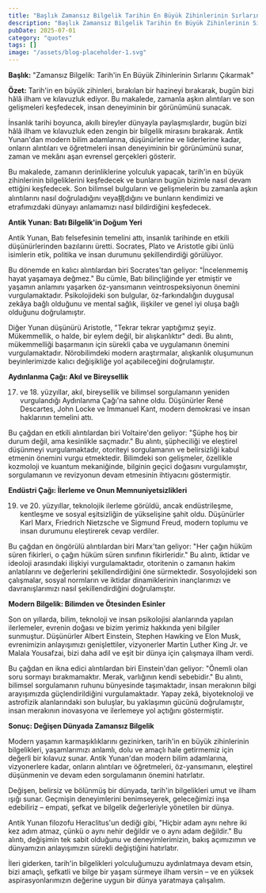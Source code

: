 ```yaml
---
title: "Başlık Zamansız Bilgelik Tarihin En Büyük Zihinlerinin Sırlarını Çıkarma"
description: "Başlık Zamansız Bilgelik Tarihin En Büyük Zihinlerinin Sırlarını Çıkarmak..."
pubDate: 2025-07-01
category: "quotes"
tags: []
image: "/assets/blog-placeholder-1.svg"
---
```


**Başlık:** "Zamansız Bilgelik: Tarih'in En Büyük Zihinlerinin Sırlarını Çıkarmak"

**Özet:** Tarih'in en büyük zihinleri, bırakılan bir hazineyi bırakarak, bugün bizi hâlâ ilham ve kılavuzluk ediyor. Bu makalede, zamanla aşkın alıntıları ve son gelişmeleri keşfedecek, insan deneyiminin bir görünümünü sunacak.

İnsanlık tarihi boyunca, akıllı bireyler dünyayla paylaşmışlardır, bugün bizi hâlâ ilham ve kılavuzluk eden zengin bir bilgelik mirasını bırakarak. Antik Yunan'dan modern bilim adamlarına, düşünürlerine ve liderlerine kadar, onların alıntıları ve öğretmeleri insan deneyiminin bir görünümünü sunar, zaman ve mekânı aşan evrensel gerçekleri gösterir.

Bu makalede, zamanın derinliklerine yolculuk yapacak, tarih'in en büyük zihinlerinin bilgeliklerini keşfedecek ve bunların bugün bizimle nasıl devam ettiğini keşfedecek. Son bilimsel bulguların ve gelişmelerin bu zamanla aşkın alıntılarını nasıl doğruladığını veya挑dığını ve bunların kendimizi ve etrafımızdaki dünyayı anlamamızı nasıl bildirdiğini keşfedecek.

**Antik Yunan: Batı Bilgelik'in Doğum Yeri**

Antik Yunan, Batı felsefesinin temelini attı, insanlık tarihinde en etkili düşünürlerinden bazılarını üretti. Socrates, Plato ve Aristotle gibi ünlü isimlerin etik, politika ve insan durumunu şekillendirdiği görülüyor.

Bu dönemde en kalıcı alıntılardan biri Socrates'tan geliyor: "İncelenmemiş hayat yaşamaya değmez." Bu cümle, Batı bilinçliğinde yer etmiştir ve yaşamın anlamını yaşarken öz-yansımanın veintrospeksiyonun önemini vurgulamaktadır. Psikolojideki son bulgular, öz-farkındalığın duygusal zekâya bağlı olduğunu ve mental sağlık, ilişkiler ve genel iyi oluşa bağlı olduğunu doğrulamıştır.

Diğer Yunan düşünürü Aristotle, "Tekrar tekrar yaptığımız şeyiz. Mükemmellik, o halde, bir eylem değil, bir alışkanlıktır" dedi. Bu alıntı, mükemmelliği başarmanın için sürekli çaba ve uygulamanın önemini vurgulamaktadır. Nörobilimdeki modern araştırmalar, alışkanlık oluşumunun beyinlerimizde kalıcı değişikliğe yol açabileceğini doğrulamıştır.

**Aydınlanma Çağı: Akıl ve Bireysellik**

17. ve 18. yüzyıllar, akıl, bireysellik ve bilimsel sorgulamanın yeniden vurgulandığı Aydınlanma Çağı'na sahne oldu. Düşünürler René Descartes, John Locke ve Immanuel Kant, modern demokrasi ve insan haklarının temelini attı.

Bu çağdan en etkili alıntılardan biri Voltaire'den geliyor: "Şüphe hoş bir durum değil, ama kesinlikle saçmadır." Bu alıntı, şüpheciliği ve eleştirel düşünmeyi vurgulamaktadır, otoriteyi sorgulamanın ve belirsizliği kabul etmenin önemini vurgu etmektedir. Bilimdeki son gelişmeler, özellikle kozmoloji ve kuantum mekaniğinde, bilginin geçici doğasını vurgulamıştır, sorgulamanın ve revizyonun devam etmesinin ihtiyacını göstermiştir.

**Endüstri Çağı: İlerleme ve Onun Memnuniyetsizlikleri**

19. ve 20. yüzyıllar, teknolojik ilerleme görüldü, ancak endüstrileşme, kentleşme ve sosyal eşitsizliğin de yükselişine şahit oldu. Düşünürler Karl Marx, Friedrich Nietzsche ve Sigmund Freud, modern toplumu ve insan durumunu eleştirerek cevap verdiler.

Bu çağdan en öngörülü alıntılardan biri Marx'tan geliyor: "Her çağın hüküm süren fikirleri, o çağın hüküm süren sınıfının fikirleridir." Bu alıntı, iktidar ve ideoloji arasındaki ilişkiyi vurgulamaktadır, otoritenin o zamanın hakim anlatılarını ve değerlerini şekillendirdiğini öne sürmektedir. Sosyolojideki son çalışmalar, sosyal normların ve iktidar dinamiklerinin inançlarımızı ve davranışlarımızı nasıl şekillendirdiğini doğrulamıştır.

**Modern Bilgelik: Bilimden ve Ötesinden Esinler**

Son on yıllarda, bilim, teknoloji ve insan psikolojisi alanlarında yapılan ilerlemeler, evrenin doğası ve bizim yerimiz hakkında yeni bilgiler sunmuştur. Düşünürler Albert Einstein, Stephen Hawking ve Elon Musk, evrenimizin anlayışımızı genişlettiler, vizyonerler Martin Luther King Jr. ve Malala Yousafzai, bizi daha adil ve eşit bir dünya için çalışmaya ilham verdi.

Bu çağdan en ikna edici alıntılardan biri Einstein'dan geliyor: "Önemli olan soru sormayı bırakmamaktır. Merak, varlığının kendi sebebidir." Bu alıntı, bilimsel sorgulamanın ruhunu bünyesinde taşımaktadır, insan merakının bilgi arayışımızda güçlendirildiğini vurgulamaktadır. Yapay zekâ, biyoteknoloji ve astrofizik alanlarındaki son buluşlar, bu yaklaşımın gücünü doğrulamıştır, insan merakının inovasyona ve ilerlemeye yol açtığını göstermiştir.

**Sonuç: Değişen Dünyada Zamansız Bilgelik**

Modern yaşamın karmaşıklıklarını gezinirken, tarih'in en büyük zihinlerinin bilgelikleri, yaşamlarımızı anlamlı, dolu ve amaçlı hale getirmemiz için değerli bir kılavuz sunar. Antik Yunan'dan modern bilim adamlarına, vizyonerlere kadar, onların alıntıları ve öğretmeleri, öz-yansımanın, eleştirel düşünmenin ve devam eden sorgulamanın önemini hatırlatır.

Değişen, belirsiz ve bölünmüş bir dünyada, tarih'in bilgelikleri umut ve ilham ışığı sunar. Geçmişin deneyimlerini benimseyerek, geleceğimizi inşa edebiliriz – empati, şefkat ve bilgelik değerleriyle yönetilen bir dünya.

Antik Yunan filozofu Heraclitus'un dediği gibi, "Hiçbir adam aynı nehre iki kez adım atmaz, çünkü o aynı nehir değildir ve o aynı adam değildir." Bu alıntı, değişimin tek sabit olduğunu ve deneyimlerimizin, bakış açımızımın ve dünyamızın anlayışımızın sürekli değiştiğini hatırlatır.

İleri giderken, tarih'in bilgelikleri yolculuğumuzu aydınlatmaya devam etsin, bizi amaçlı, şefkatli ve bilge bir yaşam sürmeye ilham versin – ve en yüksek aspirasyonlarımızın değerine uygun bir dünya yaratmaya çalışalım.